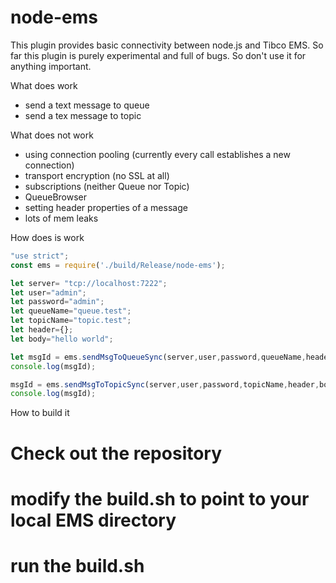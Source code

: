 # node-ems
This plugin provides basic connectivity between node.js and Tibco EMS. So far this plugin is purely experimental and full of bugs. So don't use it for anything important.

What does work
* send a text message to queue
* send a tex message to topic

What does not work
* using connection pooling (currently every call establishes a new connection)
* transport encryption (no SSL at all)
* subscriptions (neither Queue nor Topic)
* QueueBrowser
* setting header properties of a message
* lots of mem leaks

How does is work
```javascript
"use strict";
const ems = require('./build/Release/node-ems');

let server= "tcp://localhost:7222";
let user="admin";
let password="admin";
let queueName="queue.test";
let topicName="topic.test";
let header={};
let body="hello world";

let msgId = ems.sendMsgToQueueSync(server,user,password,queueName,header,body);
console.log(msgId);

msgId = ems.sendMsgToTopicSync(server,user,password,topicName,header,body);
console.log(msgId);
```

How to build it
# Check out the repository
# modify the build.sh to point to your local EMS directory
# run the build.sh
